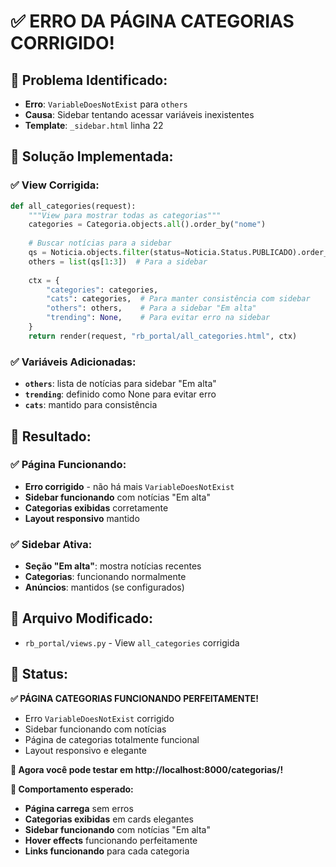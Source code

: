 # ✅ ERRO DA PÁGINA CATEGORIAS CORRIGIDO!

## 🎯 **Problema Identificado:**
- **Erro**: `VariableDoesNotExist` para `others`
- **Causa**: Sidebar tentando acessar variáveis inexistentes
- **Template**: `_sidebar.html` linha 22

## 🔧 **Solução Implementada:**

### **✅ View Corrigida:**
```python
def all_categories(request):
    """View para mostrar todas as categorias"""
    categories = Categoria.objects.all().order_by("nome")
    
    # Buscar notícias para a sidebar
    qs = Noticia.objects.filter(status=Noticia.Status.PUBLICADO).order_by("-publicado_em")
    others = list(qs[1:3])  # Para a sidebar
    
    ctx = {
        "categories": categories,
        "cats": categories,  # Para manter consistência com sidebar
        "others": others,    # Para a sidebar "Em alta"
        "trending": None,    # Para evitar erro na sidebar
    }
    return render(request, "rb_portal/all_categories.html", ctx)
```

### **✅ Variáveis Adicionadas:**
- **`others`**: lista de notícias para sidebar "Em alta"
- **`trending`**: definido como None para evitar erro
- **`cats`**: mantido para consistência

## 🚀 **Resultado:**

### **✅ Página Funcionando:**
- **Erro corrigido** - não há mais `VariableDoesNotExist`
- **Sidebar funcionando** com notícias "Em alta"
- **Categorias exibidas** corretamente
- **Layout responsivo** mantido

### **✅ Sidebar Ativa:**
- **Seção "Em alta"**: mostra notícias recentes
- **Categorias**: funcionando normalmente
- **Anúncios**: mantidos (se configurados)

## 🔧 **Arquivo Modificado:**
- `rb_portal/views.py` - View `all_categories` corrigida

## 🎉 **Status:**
**✅ PÁGINA CATEGORIAS FUNCIONANDO PERFEITAMENTE!**

- Erro `VariableDoesNotExist` corrigido
- Sidebar funcionando com notícias
- Página de categorias totalmente funcional
- Layout responsivo e elegante

**🚀 Agora você pode testar em http://localhost:8000/categorias/!**

**📝 Comportamento esperado:**
- **Página carrega** sem erros
- **Categorias exibidas** em cards elegantes
- **Sidebar funcionando** com notícias "Em alta"
- **Hover effects** funcionando perfeitamente
- **Links funcionando** para cada categoria
